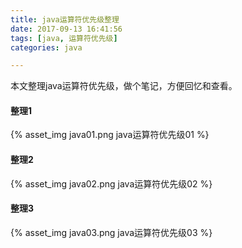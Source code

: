 ```yaml
---
title: java运算符优先级整理
date: 2017-09-13 16:41:56
tags: [java, 运算符优先级]
categories: java

---
```


本文整理java运算符优先级，做个笔记，方便回忆和查看。

<!-- more -->

#### 整理1
{% asset_img java01.png java运算符优先级01 %}

#### 整理2
{% asset_img java02.png java运算符优先级02 %}

#### 整理3
{% asset_img java03.png java运算符优先级03 %}
